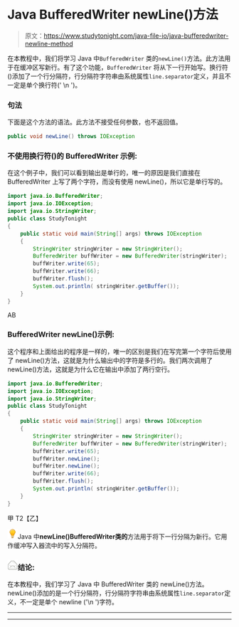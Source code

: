 # Java BufferedWriter newLine()方法

> 原文：<https://www.studytonight.com/java-file-io/java-bufferedwriter-newline-method>

在本教程中，我们将学习 Java 中`BufferedWriter` 类的`newLine()`方法。此方法用于在缓冲区写新行。有了这个功能，`BufferedWriter` 将从下一行开始写。换行符()添加了一个行分隔符，行分隔符字符串由系统属性`line.separator`定义，并且不一定是单个换行符(' \n ')。

### 句法

下面是这个方法的语法。此方法不接受任何参数，也不返回值。

```java
public void newLine() throws IOException
```

### 不使用换行符()的 BufferedWriter 示例:

在这个例子中，我们可以看到输出是单行的，唯一的原因是我们直接在 BufferedWriter 上写了两个字符，而没有使用 newLine()，所以它是单行写的。

```java
import java.io.BufferedWriter;
import java.io.IOException;
import java.io.StringWriter;
public class StudyTonight 
{
	public static void main(String[] args) throws IOException 
	{ 
		StringWriter stringWriter = new StringWriter(); 
		BufferedWriter buffWriter = new BufferedWriter(stringWriter);
		buffWriter.write(65); 
		buffWriter.write(66); 
		buffWriter.flush(); 
		System.out.println( stringWriter.getBuffer()); 
	} 
}
```

AB

### BufferedWriter newLine()示例:

这个程序和上面给出的程序是一样的，唯一的区别是我们在写完第一个字符后使用了 newLine()方法，这就是为什么输出中的字符是多行的。我们两次调用了 newLine()方法，这就是为什么它在输出中添加了两行空行。

```java
import java.io.BufferedWriter;
import java.io.IOException;
import java.io.StringWriter;
public class StudyTonight 
{
	public static void main(String[] args) throws IOException 
	{ 
		StringWriter stringWriter = new StringWriter(); 
		BufferedWriter buffWriter = new BufferedWriter(stringWriter);
		buffWriter.write(65); 
		buffWriter.newLine();
		buffWriter.newLine();
		buffWriter.write(66); 
		buffWriter.flush(); 
		System.out.println( stringWriter.getBuffer()); 
	} 
}
```

甲
T2【乙】

![enlightened](img/bcefbc0bebd753ed2a05f55c0b74d9f0.png "enlightened")Java 中**newLine()**BufferedWriter**类的**方法用于将下一行分隔为新行。它用作缓冲写入器流中的写入分隔符。

### ![mail](img/6ad6846af98aad278a954670e0e6f06b.png "mail")结论:

在本教程中，我们学习了 Java 中 BufferedWriter 类的 newLine()方法。newLine()添加的是一个行分隔符，行分隔符字符串由系统属性`line.separator`定义，不一定是单个 newline ('\n ')字符。

* * *

* * *